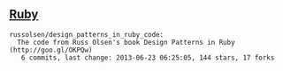 ## [Ruby](http://www.ruby-lang.org/)

<!-- PROJECTS_LIST_START -->
    russolsen/design_patterns_in_ruby_code:
      The code from Russ Olsen's book Design Patterns in Ruby (http://goo.gl/OKPQw)
       6 commits, last change: 2013-06-23 06:25:05, 144 stars, 17 forks
<!-- PROJECTS_LIST_END -->
